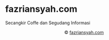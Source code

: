 # fazriansyah.com
Secangkir Coffe dan Segudang Informasi
<div> 
<center>
  <p class='author'>&#169; <a href='https://www.fazriansyah.com/'> fazriansyah.com </a></p></center></div>
